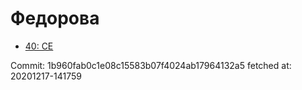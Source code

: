 # Федорова
- [40: CE](40.md)

Commit: 1b960fab0c1e08c15583b07f4024ab17964132a5
 fetched at: 20201217-141759

